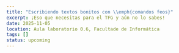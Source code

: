 ```yaml
---
title: "Escribiendo textos bonitos con \\emph{comandos feos}"
excerpt: ¡Eso que necesitas para el TFG y aún no lo sabes!
date: 2025-11-05
location: Aula laboratorio 0.6, Facultade de Informática
tags: []
status: upcoming
---
```

